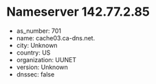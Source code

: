 # Nameserver 142.77.2.85

* as_number: 701
* name: cache03.ca-dns.net.
* city: Unknown
* country: US
* organization: UUNET
* version: Unknown
* dnssec: false

